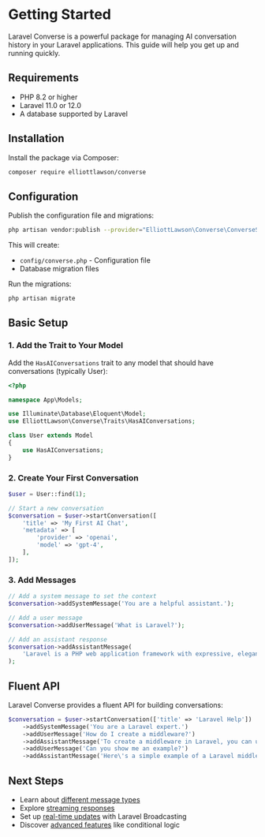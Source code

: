# Getting Started

Laravel Converse is a powerful package for managing AI conversation history in your Laravel applications. This guide will help you get up and running quickly.

## Requirements

- PHP 8.2 or higher
- Laravel 11.0 or 12.0
- A database supported by Laravel

## Installation

Install the package via Composer:

```bash
composer require elliottlawson/converse
```

## Configuration

Publish the configuration file and migrations:

```bash
php artisan vendor:publish --provider="ElliottLawson\Converse\ConverseServiceProvider"
```

This will create:
- `config/converse.php` - Configuration file
- Database migration files

Run the migrations:

```bash
php artisan migrate
```

## Basic Setup

### 1. Add the Trait to Your Model

Add the `HasAIConversations` trait to any model that should have conversations (typically User):

```php
<?php

namespace App\Models;

use Illuminate\Database\Eloquent\Model;
use ElliottLawson\Converse\Traits\HasAIConversations;

class User extends Model
{
    use HasAIConversations;
}
```

### 2. Create Your First Conversation

```php
$user = User::find(1);

// Start a new conversation
$conversation = $user->startConversation([
    'title' => 'My First AI Chat',
    'metadata' => [
        'provider' => 'openai',
        'model' => 'gpt-4',
    ],
]);
```

### 3. Add Messages

```php
// Add a system message to set the context
$conversation->addSystemMessage('You are a helpful assistant.');

// Add a user message
$conversation->addUserMessage('What is Laravel?');

// Add an assistant response
$conversation->addAssistantMessage(
    'Laravel is a PHP web application framework with expressive, elegant syntax...'
);
```

## Fluent API

Laravel Converse provides a fluent API for building conversations:

```php
$conversation = $user->startConversation(['title' => 'Laravel Help'])
    ->addSystemMessage('You are a Laravel expert.')
    ->addUserMessage('How do I create a middleware?')
    ->addAssistantMessage('To create a middleware in Laravel, you can use the artisan command...')
    ->addUserMessage('Can you show me an example?')
    ->addAssistantMessage('Here\'s a simple example of a Laravel middleware...');
```

## Next Steps

- Learn about [different message types](/guide/messages)
- Explore [streaming responses](/guide/streaming)
- Set up [real-time updates](/guide/events) with Laravel Broadcasting
- Discover [advanced features](/guide/conditional-logic) like conditional logic 